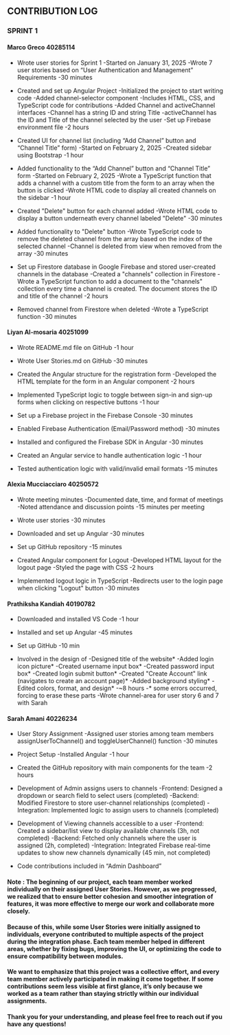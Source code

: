 ## CONTRIBUTION LOG

### SPRINT 1

#### Marco Greco 40285114

- Wrote user stories for Sprint 1
  -Started on January 31, 2025
  -Wrote 7 user stories based on “User Authentication and Management” Requirements
  -30 minutes
  
- Created and set up Angular Project
  -Initialized the project to start writing code
  -Added channel-selector component
  -Includes HTML, CSS, and TypeScript code for contributions
  -Added Channel and activeChannel interfaces
    -Channel has a string ID and string Title
    -activeChannel has the ID and Title of the channel selected by the user
  -Set up Firebase environment file
  -2 hours
  
- Created UI for channel list (including “Add Channel” button and “Channel Title” form)
  -Started on February 2, 2025
  -Created sidebar using Bootstrap
  -1 hour

- Added functionality to the “Add Channel” button and “Channel Title” form
  -Started on February 2, 2025
  -Wrote a TypeScript function that adds a channel with a custom title from the form to an array when the button is clicked
  -Wrote HTML code to display all created channels on the sidebar
  -1 hour

- Created "Delete" button for each channel added
  -Wrote HTML code to display a button underneath every channel labeled "Delete"
  -30 minutes

- Added functionality to "Delete" button
  -Wrote TypeScript code to remove the deleted channel from the array based on the index of the selected channel
  -Channel is deleted from view when removed from the array
  -30 minutes

- Set up Firestore database in Google Firebase and stored user-created channels in the database
  -Created a "channels" collection in Firestore
  -Wrote a TypeScript function to add a document to the "channels" collection every time a channel is created. The document stores the ID     and title of the channel
  -2 hours

- Removed channel from Firestore when deleted
  -Wrote a TypeScript function
  -30 minutes

#### Liyan Al-mosaria 40251099

- Wrote README.md file on GitHub
  -1 hour
  
- Wrote User Stories.md on GitHub
  -30 minutes

- Created the Angular structure for the registration form
  -Developed the HTML template for the form in an Angular component
  -2 hours

- Implemented TypeScript logic to toggle between sign-in and sign-up forms when clicking on respective buttons
  -1 hour

- Set up a Firebase project in the Firebase Console
  -30 minutes

- Enabled Firebase Authentication (Email/Password method)
  -30 minutes

- Installed and configured the Firebase SDK in Angular
  -30 minutes

- Created an Angular service to handle authentication logic
  -1 hour

- Tested authentication logic with valid/invalid email formats 
  -15 minutes

#### Alexia Mucciacciaro 40250572

- Wrote meeting minutes
  -Documented date, time, and format of meetings
  -Noted attendance and discussion points
  -15 minutes per meeting

- Wrote user stories
  -30 minutes

- Downloaded and set up Angular
  -30 minutes

- Set up GitHub repository
  -15 minutes

- Created Angular component for Logout 
  -Developed HTML layout for the logout page
  -Styled the page with CSS
  -2 hours

- Implemented logout logic in TypeScript
  -Redirects user to the login page when clicking "Logout" button
  -30 minutes

#### Prathiksha Kandiah 40190782
- Downloaded and installed VS Code
  -1 hour

- Installed and set up Angular
  -45 minutes

- Set up GitHub
  -10 min

- Involved in the design of
  -Designed title of the website*
  -Added login icon picture*
  -Created username input box*
  -Created password input box*
  -Created login submit button*
  -Created "Create Account" link (navigates to create an account page)*
  -Added background styling*
  -Edited colors, format, and design*
  -~8 hours
  -* some errors occurred, forcing to erase these parts
  -Wrote channel-area for user story 6 and 7 with Sarah

#### Sarah Amani 40226234

- User Story Assignment
  -Assigned user stories among team members assignUserToChannel() and toggleUserChannel() function
  -30 minutes

- Project Setup
  -Installed Angular
  -1 hour

- Created the GitHub repository with main components for the team
  -2 hours

- Development of Admin assigns users to channels 
  -Frontend: Designed a dropdown or search field to select users (completed)
  -Backend: Modified Firestore to store user-channel relationships (completed)
  -Integration: Implemented logic to assign users to channels (completed)

- Development of Viewing channels accessible to a user
  -Frontend: Created a sidebar/list view to display available channels (3h, not completed)
  -Backend: Fetched only channels where the user is assigned (2h, completed)
  -Integration: Integrated Firebase real-time updates to show new channels dynamically (45 min, not completed)

- Code contributions included in “Admin Dashboard” 


#### Note : The beginning of our project, each team member worked individually on their assigned User Stories. However, as we progressed, we realized that to ensure better cohesion and smoother integration of features, it was more effective to merge our work and collaborate more closely.
#### Because of this, while some User Stories were initially assigned to individuals, everyone contributed to multiple aspects of the project during the integration phase. Each team member helped in different areas, whether by fixing bugs, improving the UI, or optimizing the code to ensure compatibility between modules.
#### We want to emphasize that this project was a collective effort, and every team member actively participated in making it come together. If some contributions seem less visible at first glance, it’s only because we worked as a team rather than staying strictly within our individual assignments.
#### Thank you for your understanding, and please feel free to reach out if you have any questions!



